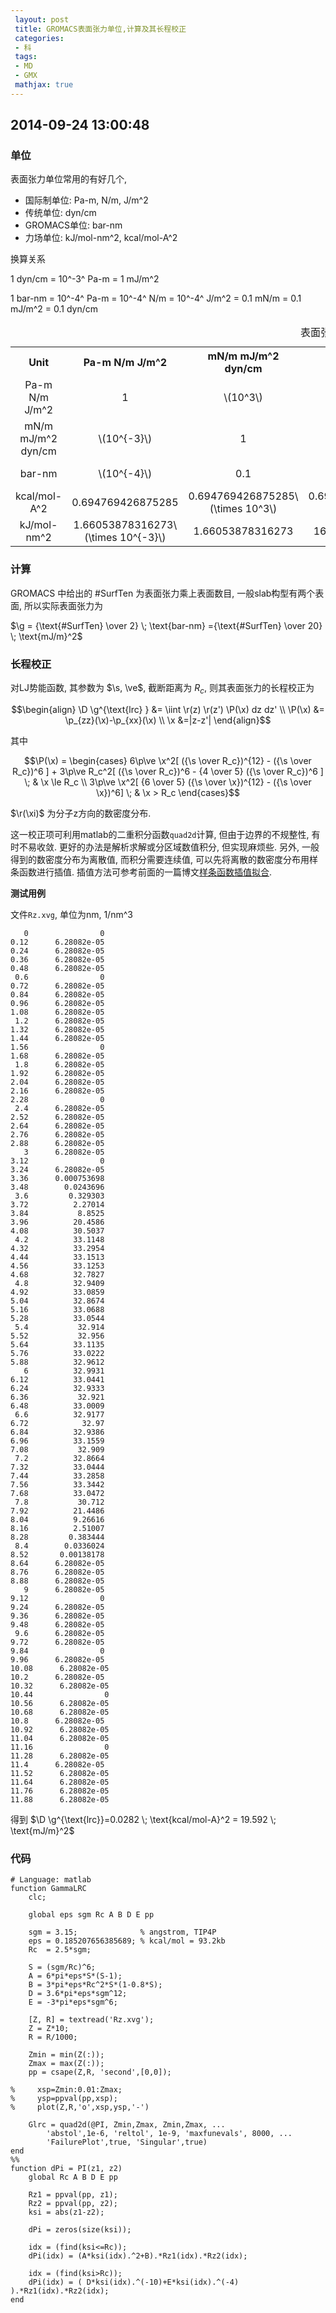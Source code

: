 ```yaml
---
 layout: post
 title: GROMACS表面张力单位,计算及其长程校正
 categories:
 - 科
 tags:
 - MD
 - GMX
 mathjax: true
---
```


## 2014-09-24 13:00:48

### 单位

表面张力单位常用的有好几个, 

- 国际制单位: Pa-m, N/m, J/m^2
- 传统单位:     dyn/cm
- GROMACS单位:  bar-nm
- 力场单位:     kJ/mol-nm^2, kcal/mol-A^2

换算关系

1 dyn/cm = 10^-3^ Pa-m = 1 mJ/m^2

1 bar-nm = 10^-4^ Pa-m = 10^-4^ N/m = 10^-4^ J/m^2 = 0.1 mN/m = 0.1 mJ/m^2 = 0.1 dyn/cm

<table><caption> 表面张力换算</caption>
<tr>
<th style="text-align:center;">Unit</th>
<th style="text-align:center;">Pa-m N/m  J/m^2</th>
<th style="text-align:center;">mN/m  mJ/m^2  dyn/cm</th>
<th style="text-align:center;">bar-nm</th>
<th style="text-align:center;">kcal/mol-A^2</th>
<th style="text-align:center;">kJ/mol-nm^2</th>
</tr>
<tr>
<td style="text-align:center;">Pa-m N/m  J/m^2</td>
<td style="text-align:center;">1</td>
<td style="text-align:center;">\(10^3\)</td>
<td style="text-align:center;">\(10^4\)</td>
<td style="text-align:center;">1.43932643164436</td>
<td style="text-align:center;">602.214178999998</td>
</tr>
<tr>
<td style="text-align:center;">mN/m mJ/m^2 dyn/cm</td>
<td style="text-align:center;">\(10^{-3}\)</td>
<td style="text-align:center;">1</td>
<td style="text-align:center;">10</td>
<td style="text-align:center;">1.43932643164436\(\times 10^3\)</td>
<td style="text-align:center;">602.214178999998\(\times 10^3\)</td>
</tr>
<tr>
<td style="text-align:center;">bar-nm</td>
<td style="text-align:center;">\(10^{-4}\)</td>
<td style="text-align:center;">0.1</td>
<td style="text-align:center;">1</td>
<td style="text-align:center;">1.43932643164436\(\times 10^4\)</td>
<td style="text-align:center;">602.214178999998\(\times 10^4\)</td>
</tr>
<tr>
<td style="text-align:center;">kcal/mol-A^2</td>
<td style="text-align:center;">0.694769426875285</td>
<td style="text-align:center;">0.694769426875285\(\times 10^3\)</td>
<td style="text-align:center;">0.694769426875285\(\times 10^4\)</td>
<td style="text-align:center;">1</td>
<td style="text-align:center;">418.4</td>
</tr>
<tr>
<td style="text-align:center;">kJ/mol-nm^2</td>
<td style="text-align:center;">1.66053878316273\(\times 10^{-3}\)</td>
<td style="text-align:center;">1.66053878316273</td>
<td style="text-align:center;">16.6053878316273</td>
<td style="text-align:center;">2.39005736137667\(\times 10^{-3}\)</td>
<td style="text-align:center;">1</td>
</tr>
</table>

### 计算

GROMACS 中给出的 #SurfTen 为表面张力乘上表面数目, 一般slab构型有两个表面, 所以实际表面张力为 

$\g = {\text{#SurfTen} \over 2} \; \text{bar-nm} ={\text{#SurfTen} \over 20} \; \text{mJ/m}^2$

### 长程校正

对LJ势能函数, 其参数为 $\s, \ve$, 截断距离为 $R_c$, 则其表面张力的长程校正为

$$\begin{align}
\D \g^{\text{lrc} } &= \iint \r(z) \r(z') \P(\x) dz dz' \\
\P(\x) &= \p_{zz}(\x)-\p_{xx}(\x) \\
\x &=|z-z'|
\end{align}$$

其中

$$\P(\x) = \begin{cases}
6\p\ve \x^2[ ({\s \over R_c})^{12} - ({\s \over R_c})^6 ] + 3\p\ve R_c^2[ ({\s \over R_c})^6 - {4 \over 5} ({\s \over R_c})^6 ] \; & \x \le R_c \\
3\p\ve \x^2[ {6 \over 5} ({\s \over \x})^{12} - ({\s \over \x})^6] \; & \x > R_c
\end{cases}$$

$\r(\xi)$ 为分子z方向的数密度分布.

这一校正项可利用matlab的二重积分函数`quad2d`计算, 但由于边界的不规整性, 有时不易收敛. 更好的办法是解析求解或分区域数值积分, 但实现麻烦些.
另外, 一般得到的数密度分布为离散值, 而积分需要连续值, 可以先将离散的数密度分布用样条函数进行插值.
插值方法可参考前面的一篇博文[样条函数插值拟合](http://jerkwin.github.io/2014/02/11/%E6%A0%B7%E6%9D%A1%E5%87%BD%E6%95%B0%E6%8F%92%E5%80%BC%E6%8B%9F%E5%90%88/).


**测试用例**

文件`Rz.xvg`, 单位为nm, 1/nm^3

	   0                0
	0.12      6.28082e-05
	0.24      6.28082e-05
	0.36      6.28082e-05
	0.48      6.28082e-05
	 0.6                0
	0.72      6.28082e-05
	0.84      6.28082e-05
	0.96      6.28082e-05
	1.08      6.28082e-05
	 1.2      6.28082e-05
	1.32      6.28082e-05
	1.44      6.28082e-05
	1.56                0
	1.68      6.28082e-05
	 1.8      6.28082e-05
	1.92      6.28082e-05
	2.04      6.28082e-05
	2.16      6.28082e-05
	2.28                0
	 2.4      6.28082e-05
	2.52      6.28082e-05
	2.64      6.28082e-05
	2.76      6.28082e-05
	2.88      6.28082e-05
	   3      6.28082e-05
	3.12                0
	3.24      6.28082e-05
	3.36      0.000753698
	3.48        0.0243696
	 3.6         0.329303
	3.72          2.27014
	3.84           8.8525
	3.96          20.4586
	4.08          30.5037
	 4.2          33.1148
	4.32          33.2954
	4.44          33.1513
	4.56          33.1253
	4.68          32.7827
	 4.8          32.9409
	4.92          33.0859
	5.04          32.8674
	5.16          33.0688
	5.28          33.0544
	 5.4           32.914
	5.52           32.956
	5.64          33.1135
	5.76          33.0222
	5.88          32.9612
	   6          32.9931
	6.12          33.0441
	6.24          32.9333
	6.36           32.921
	6.48          33.0009
	 6.6          32.9177
	6.72            32.97
	6.84          32.9386
	6.96          33.1559
	7.08           32.909
	 7.2          32.8664
	7.32          33.0444
	7.44          33.2858
	7.56          33.3442
	7.68          33.0472
	 7.8           30.712
	7.92          21.4486
	8.04          9.26616
	8.16          2.51007
	8.28         0.383444
	 8.4        0.0336024
	8.52       0.00138178
	8.64      6.28082e-05
	8.76      6.28082e-05
	8.88      6.28082e-05
	   9      6.28082e-05
	9.12                0
	9.24      6.28082e-05
	9.36      6.28082e-05
	9.48      6.28082e-05
	 9.6      6.28082e-05
	9.72      6.28082e-05
	9.84                0
	9.96      6.28082e-05
	10.08      6.28082e-05
	10.2      6.28082e-05
	10.32      6.28082e-05
	10.44                0
	10.56      6.28082e-05
	10.68      6.28082e-05
	10.8      6.28082e-05
	10.92      6.28082e-05
	11.04      6.28082e-05
	11.16                0
	11.28      6.28082e-05
	11.4      6.28082e-05
	11.52      6.28082e-05
	11.64      6.28082e-05
	11.76      6.28082e-05
	11.88      6.28082e-05

得到 $\D \g^{\text{lrc}}=0.0282 \; \text{kcal/mol-A}^2 = 19.592 \; \text{mJ/m}^2$

### 代码

<pre class="line-numbers" data-start="0"><code class="language-bash"># Language: matlab
function GammaLRC
    clc;

    global eps sgm Rc A B D E pp

    sgm = 3.15;              % angstrom, TIP4P
    eps = 0.185207656385689; % kcal/mol = 93.2kb
    Rc  = 2.5*sgm;

    S = (sgm/Rc)^6;
    A = 6*pi*eps*S*(S-1);
    B = 3*pi*eps*Rc^2*S*(1-0.8*S);
    D = 3.6*pi*eps*sgm^12;
    E = -3*pi*eps*sgm^6;

    [Z, R] = textread('Rz.xvg');
    Z = Z*10;
    R = R/1000;

    Zmin = min(Z(:));
    Zmax = max(Z(:));
    pp = csape(Z,R, 'second',[0,0]);

%     xsp=Zmin:0.01:Zmax;
%     ysp=ppval(pp,xsp);
%     plot(Z,R,'o',xsp,ysp,'-')

    Glrc = quad2d(@PI, Zmin,Zmax, Zmin,Zmax, ...
        'abstol',1e-6, 'reltol', 1e-9, 'maxfunevals', 8000, ...
        'FailurePlot',true, 'Singular',true)
end
%%
function dPi = PI(z1, z2)
    global Rc A B D E pp

    Rz1 = ppval(pp, z1);
    Rz2 = ppval(pp, z2);
    ksi = abs(z1-z2);

    dPi = zeros(size(ksi));

    idx = (find(ksi<=Rc));
    dPi(idx) = (A*ksi(idx).^2+B).*Rz1(idx).*Rz2(idx);

    idx = (find(ksi>Rc));
    dPi(idx) = ( D*ksi(idx).^(-10)+E*ksi(idx).^(-4) ).*Rz1(idx).*Rz2(idx);
end
</code></pre>





